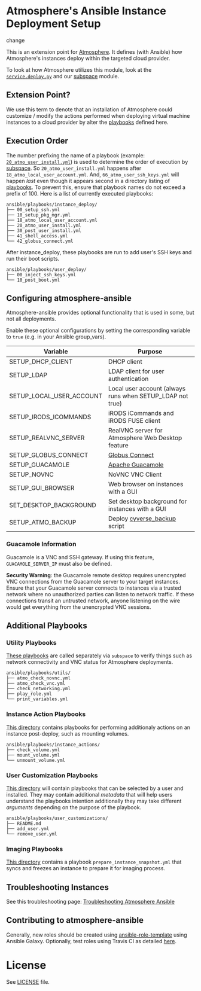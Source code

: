 Atmosphere's Ansible Instance Deployment Setup
==============================================
change

This is an extension point for [Atmosphere](https://github.com/cyverse/atmosphere). It defines (with Ansible) how Atmosphere's instances deploy within the targeted cloud provider.

To look at how Atmosphere utilizes this module, look at the [`service.deploy.py`](https://github.com/cyverse/atmosphere/blob/master/service/deploy.py) and our [subspace](https://github.com/cyverse/subspace) module.

Extension Point?
----------------
We use this term to denote that an installation of Atmosphere could customize / modify the actions performed when deploying virtual machine instances to a cloud provider by alter the [playbooks](ansible/playbooks) defined here.

Execution Order
---------------
The number prefixing the name of a playbook (example: [`20_atmo_user_install.yml`](ansible/playbooks/instance_deploy)) is used to determine the order of execution by [subspace](https://github.com/iPlantCollaborativeOpenSource/subspace). So `20_atmo_user_install.yml` happens after `18_atmo_local_user_account.yml`. And, `66_atmo_user_ssh_keys.yml` will happen _last_ even though it appears second in a directory listing of [playbooks](ansible/playbooks).  To prevent this, ensure that playbook names do not exceed a prefix of 100.  Here is a list of currently executed playbooks:

```
ansible/playbooks/instance_deploy/
├── 00_setup_ssh.yml
├── 10_setup_pkg_mgr.yml
├── 18_atmo_local_user_account.yml
├── 20_atmo_user_install.yml
├── 30_post_user_install.yml
├── 41_shell_access.yml
└── 42_globus_connect.yml
```

After instance_deploy, these playbooks are run to add user's SSH keys and run their boot scripts.

```
ansible/playbooks/user_deploy/
├── 00_inject_ssh_keys.yml
└── 10_post_boot.yml
```

## Configuring atmosphere-ansible

Atmosphere-ansible provides optional functionality that is used in some, but not all deployments.

Enable these optional configurations by setting the corresponding variable to `true` (e.g. in your Ansible group_vars).

| **Variable**             | **Purpose**                                               |
|--------------------------|-----------------------------------------------------------|
| SETUP_DHCP_CLIENT        | DHCP client                                               |
| SETUP_LDAP               | LDAP client for user authentication                       |
| SETUP_LOCAL_USER_ACCOUNT | Local user account (always runs when SETUP_LDAP not true) |
| SETUP_IRODS_ICOMMANDS    | iRODS iCommands and iRODS FUSE client                     |
| SETUP_REALVNC_SERVER     | RealVNC server for Atmosphere Web Desktop feature         |
| SETUP_GLOBUS_CONNECT     | [Globus Connect](https://www.globus.org/globus-connect)   |
| SETUP_GUACAMOLE          | [Apache Guacamole](https://guacamole.apache.org/)         |
| SETUP_NOVNC              | NoVNC VNC Client                                          |
| SETUP_GUI_BROWSER        | Web browser on instances with a GUI                       |
| SET_DESKTOP_BACKGROUND   | Set desktop background for instances with a GUI           |
| SETUP_ATMO_BACKUP        | Deploy [cyverse_backup](https://wiki.cyverse.org/wiki/display/atmman/Backing+Up+and+Restoring+Your+Data+to+the+Data+Store) script |

### Guacamole Information

Guacamole is a VNC and SSH gateway. If using this feature, `GUACAMOLE_SERVER_IP` must also be defined.

**Security Warning**: the Guacamole remote desktop requires unencrypted VNC connections from the Guacamole server to your target instances. Ensure that your Guacamole server connects to instances via a trusted network where no unauthorized parties can listen to network traffic. If these connections transit an untrusted network, anyone listening on the wire would get everything from the unencrypted VNC sessions.

## Additional Playbooks

### Utility Playbooks
[These playbooks](ansible/playbooks/utils) are called separately via `subspace` to verify things such as network connectivity and VNC status for Atmosphere deployments.

```
ansible/playbooks/utils/
├── atmo_check_novnc.yml
├── atmo_check_vnc.yml
├── check_networking.yml
├── play_role.yml
└── print_variables.yml
```

### Instance Action Playbooks
[This directory](ansible/playbooks/instance_actions) contains playbooks for performing additionaly actions on an instance post-deploy, such as mounting volumes.
```
ansible/playbooks/instance_actions/
├── check_volume.yml
├── mount_volume.yml
└── unmount_volume.yml
```

### User Customization Playbooks
[This directory](ansible/playbooks/user_customizations) will contain playbooks that can be selected by a user and installed. They may contain additional *metadata* that will help users understand the playbooks intention additionally they may take different *arguments* depending on the purpose of the playbook.

```
ansible/playbooks/user_customizations/
├── README.md
├── add_user.yml
└── remove_user.yml
```

### Imaging Playbooks
[This directory](ansible/playbooks/imaging) contains a playbook `prepare_instance_snapshot.yml` that syncs and freezes an instance to prepare it for imaging process.


## Troubleshooting Instances
See this troubleshooting page: [Troubleshooting Atmosphere Ansible](docs/troubleshooting_atmo_ansible.md)

## Contributing to atmosphere-ansible
Generally, new roles should be created using [ansible-role-template](https://github.com/cyverse-ansible/ansible-role-template) using Ansible Galaxy. Optionally, test roles using Travis CI as detailed [here](https://github.com/c-mart/atmosphere-guides/blob/91106b7422fb24ccc87280519147d0c7bcbe629a/src/contribution_guide/contribution_guide.md#ansible-galaxy-roles).

# License

See [LICENSE](LICENSE) file.
